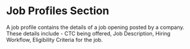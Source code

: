 # Job Profiles Section

A job profile contains the details of a job opening posted by a company. These details include - CTC being offered, Job Description, Hiring Workflow, Eligibility Criteria for the job. 

